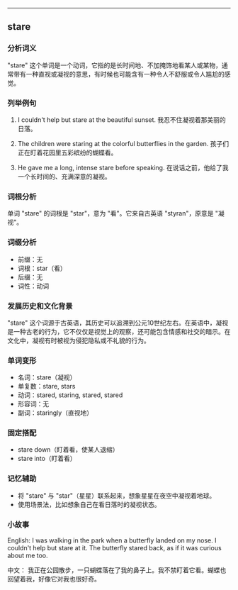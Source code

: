 
---------------
## stare
### 分析词义
"stare" 这个单词是一个动词，它指的是长时间地、不加掩饰地看某人或某物，通常带有一种直视或凝视的意思，有时候也可能含有一种令人不舒服或令人尴尬的感觉。

### 列举例句
1. I couldn't help but stare at the beautiful sunset.
   我忍不住凝视着那美丽的日落。

2. The children were staring at the colorful butterflies in the garden.
   孩子们正在盯着花园里五彩缤纷的蝴蝶看。

3. He gave me a long, intense stare before speaking.
   在说话之前，他给了我一个长时间的、充满深意的凝视。

### 词根分析
单词 "stare" 的词根是 "star"，意为 "看"。它来自古英语 "styran"，原意是 "凝视"。

### 词缀分析
- 前缀：无
- 词根：star（看）
- 后缀：无
- 词性：动词

### 发展历史和文化背景
"stare" 这个词源于古英语，其历史可以追溯到公元10世纪左右。在英语中，凝视是一种古老的行为，它不仅仅是视觉上的观察，还可能包含情感和社交的暗示。在文化中，凝视有时被视为侵犯隐私或不礼貌的行为。

### 单词变形
- 名词：stare（凝视）
- 单复数：stare, stars
- 动词：stared, staring, stared, stared
- 形容词：无
- 副词：staringly（直视地）

### 固定搭配
- stare down（盯着看，使某人退缩）
- stare into（盯着看）

### 记忆辅助
- 将 "stare" 与 "star"（星星）联系起来，想象星星在夜空中凝视着地球。
- 使用场景法，比如想象自己在看日落时的凝视状态。

### 小故事
English:
I was walking in the park when a butterfly landed on my nose. I couldn't help but stare at it. The butterfly stared back, as if it was curious about me too.

中文：
我正在公园散步，一只蝴蝶落在了我的鼻子上。我不禁盯着它看。蝴蝶也回望着我，好像它对我也很好奇。

